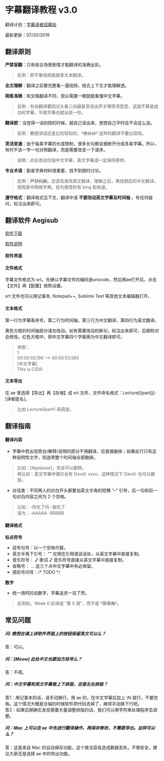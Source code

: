 # 字幕翻译教程 v3.0

翻译计划：[字幕译者招募帖](https://www.douban.com/group/topic/144969173/)

最新更新：07/20/2019

## 翻译原则
**严禁盲翻**：只有结合场景剧情才能翻译的准确出彩。
> 反例：即不看视频直接拿文本翻译。  

**全文理解**：翻译之前要完整看一遍视频，结合上下文才能理解透。  

**简练准确**：和文稿翻译不同，观众需要一眼就能看懂中文字幕。  
> 反例：有些翻译要回过头看三四遍甚至读出声才理得清意思，这就不算是成功的字幕，毕竟字幕也就出现一秒。  

**翻译腔**：当觉得一话别扭的时候，就自己读出来，想想自己平时会不会这么说。  
> 反例：教授讲话还是比较轻松的，~~“老伙计”~~ 这样的翻译不要出现哈。  

**灵活变通**：由于每条字幕的长度限制，很多长句都会被断开分成多条字幕。所以，有时不该一字一句对照翻译，而是需要改变一下语序。  
> 说明：此处改动仅指中文字幕，英文字幕请一定保持原样。  

**专业术语**：勤查字典材料很重要，找不到随时讨论。  
> 反例：~~严禁机翻~~。应该先查找英文翻译，理解之后，再找相应的中文翻译。慎用英中网络字典，较为推荐的有 bing 和有道。  

**遵守格式**：翻译格式见下文，翻译中请 **不要改动英文字幕及时间轴** 。有任何疑问，标注出来即可。  
 
## 翻译软件 Aegisub
[软件下载](http://www.aegisub.org/)

[软件说明](http://docs.aegisub.org/3.2/Main_Page/)

#### 软件界面

#### 文件格式
字幕文件格式为 srt。先确认字幕文件的编码是unicode，然后用ae打开后，点击【文件】再【配置】按照设置。

srt 文件也可以用记事本, Notepad++, Sublime Text 等其他文本编辑器打开。

#### 文本格式
第一行为字幕条序号，第二行为时间轴，第三行为中文翻译，第四行为英文翻译。

黄色方框的时间轴部分请勿改动。如有需要改动的断句，标注出来即可，后期校对会修改。红色方框中，把中文字幕四个字替换为中文翻译即可。

> 举例：  
> 1  
> 00:00:50,190 --> 00:00:53,565  
> [中文字幕]  
> This is CS50   

#### 文本导出
在 ae 里选择【导出】再【存储】成 srt 文件，文件命名格式：Lecture[i]part[j]-[译者姓名]。
> 比如 Lecture0part1-莉莉安。

## 翻译指南

#### 翻译内容
-	字幕中若出现旁白/解释/说明的部分不用翻译，应直接删掉；如果此行只有这种说明性文字，则连带整个时间轴全部删掉。
> 比如：[Applause]，完全可以删除。  
> 再比如：英文字幕中偶尔会有 David: xxxx，这种情况下 David: 也可以删除。  

-	对话类：不同两人的对白开头都要加英文半角的短横 “–” 引导，后一句和前一句对白内容之间为 2 个空格。
> 比如：-你吃了吗  -我吃了  
> 译为：-AAAAA  -BBBBB

#### 翻译格式
**标点符号**
-	逗号句号：以一个空格代替。
-	英文半角下引号： ”” 仅用在引用或说话处，从英文字幕中直接复制。
-	音乐符号： ♪ 歌词 ♪ 音乐符号直接从英文字幕中直接复制。
-	省略号： ... 这三个点中文字幕中务必保留。
- 感叹号问号：/* TODO */

**数字**
- 统一用阿拉伯数字，字幕追求一目了然。
> 反例如，Week 0 应译成 “第 0 周”，而不是 ~~“第零周”~~。

 
## 常见问题 

##### 问: 教授在课上讲软件界面上的按钮保留英文可以么？
答：可以。
##### 问：[Meow] 此处中文也要加方括号么？
答：不用。
##### 问：中文字幕和英文字幕是上下排版，还是左右排版？
答1：用记事本的话，请手动换行，用 ae 的，在中文字幕后加上 \N 就行，不要空格。这个情况大概是合轴的时候软件把代码去掉了，麻烦手动换下行吧。  
答2：如果后期确实发现需要大量调整排版的话，我们可以用字符串处理程序去调整。
##### 问：Mac 上可以在 ae 中先进行翻译操作，再保存修改，不需要导出。这样可以么？
答：这是来自 Mac 的自动保存功能，这个做法容易造成数据丢失，不够安全，建议大家还是选择 ae 中的导出功能。



